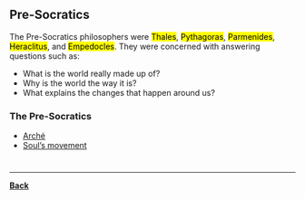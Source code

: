 ## Pre-Socratics
The Pre-Socratics philosophers were <mark class="hltr-blue">Thales</mark>, <mark class="hltr-blue">Pythagoras</mark>, <mark class="hltr-blue">Parmenides</mark>, <mark class="hltr-blue">Heraclitus</mark>, and <mark class="hltr-blue">Empedocles</mark>. They were concerned with answering questions such as:
- What is the world really made up of?
- Why is the world the way it is?
- What explains the changes that happen around us?
### The Pre-Socratics
- [Arché](Arché.md)
- [Soul’s movement](SoulMovement)


# 
---
**[Back](PSYCHPrelimCh1.md)**